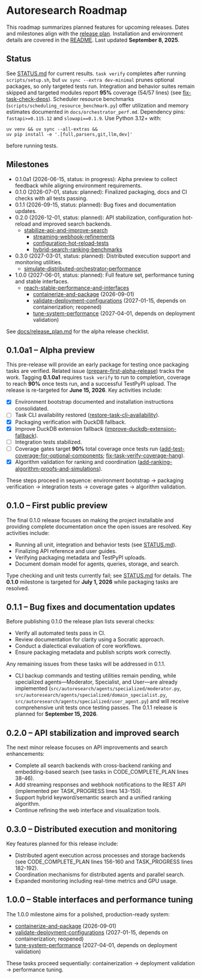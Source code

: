 # Autoresearch Roadmap

This roadmap summarizes planned features for upcoming releases.
Dates and milestones align with the [release plan](docs/release_plan.md).
Installation and environment details are covered in the [README](README.md).
Last updated **September 8, 2025**.

## Status

See [STATUS.md](STATUS.md) for current results. `task verify` completes after
running `scripts/setup.sh`, but `uv sync --extra dev-minimal` prunes optional
packages, so only targeted tests run. Integration and behavior suites remain
skipped and targeted modules report **95%** coverage (54/57 lines)
(see [fix-task-check-deps]). Scheduler resource benchmarks
(`scripts/scheduling_resource_benchmark.py`) offer utilization and memory
estimates documented in `docs/orchestrator_perf.md`. Dependency pins:
`fastapi>=0.115.12` and `slowapi==0.1.9`. Use Python 3.12+ with:

```
uv venv && uv sync --all-extras &&
uv pip install -e '.[full,parsers,git,llm,dev]'
```

before running tests.

## Milestones

- 0.1.0a1 (2026-06-15, status: in progress): Alpha preview to collect
  feedback while aligning environment requirements.
- 0.1.0 (2026-07-01, status: planned): Finalized packaging, docs and CI
  checks with all tests passing.
- 0.1.1 (2026-09-15, status: planned): Bug fixes and documentation updates.
- 0.2.0 (2026-12-01, status: planned): API stabilization, configuration
  hot-reload and improved search backends.
  - [stabilize-api-and-improve-search](
    issues/stabilize-api-and-improve-search.md)
    - [streaming-webhook-refinements](
      issues/archive/streaming-webhook-refinements.md)
    - [configuration-hot-reload-tests](
      issues/archive/configuration-hot-reload-tests.md)
    - [hybrid-search-ranking-benchmarks](
      issues/archive/hybrid-search-ranking-benchmarks.md)
- 0.3.0 (2027-03-01, status: planned): Distributed execution support and
  monitoring utilities.
  - [simulate-distributed-orchestrator-performance](
    issues/simulate-distributed-orchestrator-performance.md)
- 1.0.0 (2027-06-01, status: planned): Full feature set, performance tuning
  and stable interfaces.
  - [reach-stable-performance-and-interfaces](issues/reach-stable-performance-and-interfaces.md)
    - [containerize-and-package](issues/containerize-and-package.md) (2026-09-01)
    - [validate-deployment-configurations](issues/validate-deployment-configurations.md)
      (2027-01-15, depends on containerization; reopened)
    - [tune-system-performance](issues/archive/tune-system-performance.md)
      (2027-04-01, depends on deployment validation)

See [docs/release_plan.md](docs/release_plan.md#alpha-release-checklist)
for the alpha release checklist.

## 0.1.0a1 – Alpha preview

This pre-release will provide an early package for testing once packaging tasks
are verified. Related issue
([prepare-first-alpha-release](issues/archive/prepare-first-alpha-release.md)) tracks
the work. Tagging **0.1.0a1** requires `task verify` to run to completion,
coverage to reach **90%** once tests run, and a successful TestPyPI upload. The
release is re-targeted for **June 15, 2026**. Key activities include:

- [x] Environment bootstrap documented and installation instructions
  consolidated.
- [ ] Task CLI availability restored
  ([restore-task-cli-availability](issues/archive/restore-task-cli-availability.md)).
- [x] Packaging verification with DuckDB fallback.
- [x] Improve DuckDB extension fallback
  ([improve-duckdb-extension-fallback](issues/archive/improve-duckdb-extension-fallback.md)).
- [ ] Integration tests stabilized.
- [ ] Coverage gates target **90%** total coverage once tests run
  ([add-test-coverage-for-optional-components](
  issues/archive/add-test-coverage-for-optional-components.md);
  [fix-task-verify-coverage-hang](
  issues/archive/fix-task-verify-coverage-hang.md)).
- [x] Algorithm validation for ranking and coordination
  ([add-ranking-algorithm-proofs-and-simulations](
  issues/archive/add-ranking-algorithm-proofs-and-simulations.md)).

These steps proceed in sequence: environment bootstrap → packaging
verification → integration tests → coverage gates → algorithm validation.

[fix-task-check-deps]: issues/fix-task-check-dependency-removal-and-extension-bootstrap.md

## 0.1.0 – First public preview

The final 0.1.0 release focuses on making the project installable and
providing complete documentation once the open issues are resolved. Key
activities include:

- Running all unit, integration and behavior tests (see [STATUS.md](STATUS.md)).
- Finalizing API reference and user guides.
- Verifying packaging metadata and TestPyPI uploads.
- Document domain model for agents, queries, storage, and search.

Type checking and unit tests currently fail; see [STATUS.md](STATUS.md) for
details. The **0.1.0** milestone is targeted for **July 1, 2026** while
packaging tasks are resolved.

## 0.1.1 – Bug fixes and documentation updates

Before publishing 0.1.0 the release plan lists several checks:

- Verify all automated tests pass in CI.
- Review documentation for clarity using a Socratic approach.
- Conduct a dialectical evaluation of core workflows.
- Ensure packaging metadata and publish scripts work correctly.

Any remaining issues from these tasks will be addressed in 0.1.1.

- CLI backup commands and testing utilities remain pending, while specialized
  agents—Moderator, Specialist, and User—are already implemented
  (`src/autoresearch/agents/specialized/moderator.py`,
  `src/autoresearch/agents/specialized/domain_specialist.py`,
  `src/autoresearch/agents/specialized/user_agent.py`) and will receive
  comprehensive unit tests once testing passes. The 0.1.1 release is planned for
  **September 15, 2026**.

## 0.2.0 – API stabilization and improved search

The next minor release focuses on API improvements and search enhancements:

- Complete all search backends with cross-backend ranking and
  embedding-based search (see tasks in CODE_COMPLETE_PLAN lines 38-46).
- Add streaming responses and webhook notifications to the REST API
  (implemented per TASK_PROGRESS lines 143-150).
- Support hybrid keyword/semantic search and a unified ranking algorithm.
- Continue refining the web interface and visualization tools.

## 0.3.0 – Distributed execution and monitoring

Key features planned for this release include:

- Distributed agent execution across processes and storage backends
  (see CODE_COMPLETE_PLAN lines 156-160 and TASK_PROGRESS lines 182-192).
- Coordination mechanisms for distributed agents and parallel search.
- Expanded monitoring including real-time metrics and GPU usage.

## 1.0.0 – Stable interfaces and performance tuning

The 1.0.0 milestone aims for a polished, production-ready system:

- [containerize-and-package](issues/containerize-and-package.md) (2026-09-01)
- [validate-deployment-configurations](issues/validate-deployment-configurations.md)
  (2027-01-15, depends on containerization; reopened)
- [tune-system-performance](issues/archive/tune-system-performance.md)
  (2027-04-01, depends on deployment validation)

These tasks proceed sequentially: containerization → deployment validation → performance tuning.

